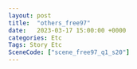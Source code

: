 ```yaml
---
layout: post
title:  "others_free97"
date:   2023-03-17 15:00:00 +0000
categories: Etc
Tags: Story Etc
SceneCode: ["scene_free97_q1_s20"]
---
```

